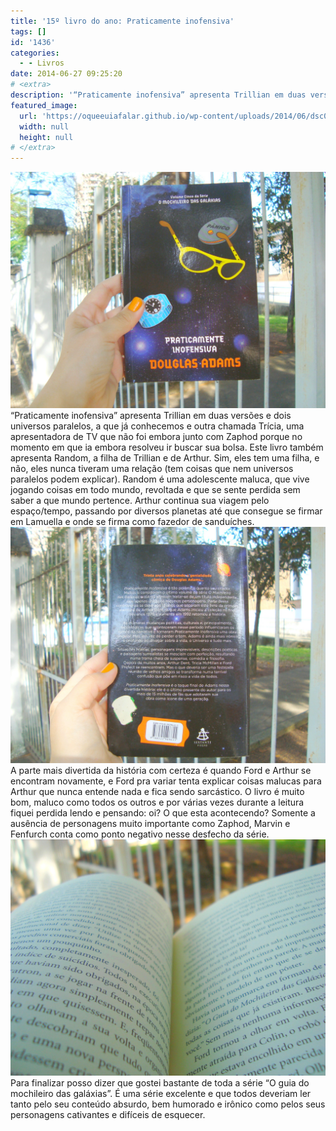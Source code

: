 ```yaml
---
title: '15º livro do ano: Praticamente inofensiva'
tags: []
id: '1436'
categories:
  - - Livros
date: 2014-06-27 09:25:20
# <extra>
description: '“Praticamente inofensiva” apresenta Trillian em duas versões e dois universos paralelos, a que já conhecemos e outra chamada Trícia, uma apresentadora de TV que não foi embora junto com Zaphod porque no momento em que ia embora resolveu ir buscar sua bolsa. Este livro também apresenta Random, a filha de Trillian e de Arthur. Sim, eles tem uma filha, e não, eles nunca tiveram uma relação (tem coisas que nem universos paralelos podem explicar). Random é uma adolescente maluca, que vive jogando coisas em todo mundo, revoltada e que se sente perdida sem saber a que mundo pertence. Arthur continua sua viagem pelo espaço/tempo, passando por diversos planetas até que consegue se firmar em Lamuella e onde se firma como fazedor de sanduíches. A parte mais divertida da história com certeza é quando Ford e Arthur se encontram novamente, e &hellip;'
featured_image: 
  url: 'https://oqueeuiafalar.github.io/wp-content/uploads/2014/06/dsc03001.jpg?w=650'
  width: null
  height: null
# </extra>
---
```


[![Capa do livro Praticamente inofensiva da série O Guia do Mochileiro das Galáxias](/wp-content/uploads/2014/06/dsc03001.jpg?w=650)](/wp-content/uploads/2014/06/dsc03001.jpg) “Praticamente inofensiva” apresenta Trillian em duas versões e dois universos paralelos, a que já conhecemos e outra chamada Trícia, uma apresentadora de TV que não foi embora junto com Zaphod porque no momento em que ia embora resolveu ir buscar sua bolsa. Este livro também apresenta Random, a filha de Trillian e de Arthur. Sim, eles tem uma filha, e não, eles nunca tiveram uma relação (tem coisas que nem universos paralelos podem explicar). Random é uma adolescente maluca, que vive jogando coisas em todo mundo, revoltada e que se sente perdida sem saber a que mundo pertence. Arthur continua sua viagem pelo espaço/tempo, passando por diversos planetas até que consegue se firmar em Lamuella e onde se firma como fazedor de sanduíches. [![Contra Capa do livro Praticamente inofensiva da série O Guia do Mochileiro das Galáxias](/wp-content/uploads/2014/06/dsc03002.jpg?w=650)](/wp-content/uploads/2014/06/dsc03002.jpg) A parte mais divertida da história com certeza é quando Ford e Arthur se encontram novamente, e Ford pra variar tenta explicar coisas malucas para Arthur que nunca entende nada e fica sendo sarcástico. O livro é muito bom, maluco como todos os outros e por várias vezes durante a leitura fiquei perdida lendo e pensando: oi? O que esta acontecendo? Somente a ausência de personagens muito importante como Zaphod, Marvin e Fenfurch conta como ponto negativo nesse desfecho da série. [![paginas do livro Praticamente inofensiva da série O Guia do Mochileiro das Galáxias](/wp-content/uploads/2014/06/dsc03003.jpg?w=650)](/wp-content/uploads/2014/06/dsc03003.jpg) Para finalizar posso dizer que gostei bastante de toda a série “O guia do mochileiro das galáxias”. É uma série excelente e que todos deveriam ler tanto pelo seu conteúdo absurdo, bem humorado e irônico como pelos seus personagens cativantes e difíceis de esquecer.
